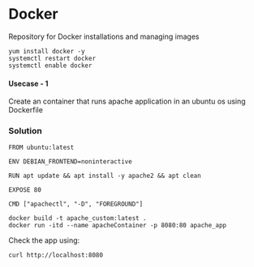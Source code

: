 # Docker
Repository for Docker installations and managing images
```
yum install docker -y
systemctl restart docker
systemctl enable docker
```

#### Usecase - 1
Create an container that runs apache application in an ubuntu os using Dockerfile
<br>
### Solution
```
FROM ubuntu:latest

ENV DEBIAN_FRONTEND=noninteractive

RUN apt update && apt install -y apache2 && apt clean

EXPOSE 80

CMD ["apachectl", "-D", "FOREGROUND"]
```

```
docker build -t apache_custom:latest .
docker run -itd --name apacheContainer -p 8080:80 apache_app
```

Check the app using:
```
curl http://localhost:8080
```
